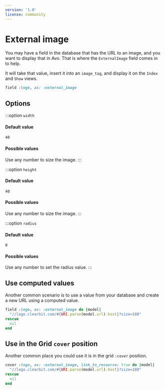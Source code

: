 ```yaml
---
version: '1.0'
license: community
---
```


# External image

You may have a field in the database that has the URL to an image, and you want to display that in Avo. That is where the `ExternalImage` field comes in to help.

It will take that value, insert it into an `image_tag`, and display it on the `Index` and `Show` views.

```ruby
field :logo, as: :external_image
```

## Options

:::option `width`

#### Default value

`40`

#### Possible values

Use any number to size the image.
:::

:::option `height`
#### Default value

`40`

#### Possible values

Use any number to size the image.
:::

:::option `radius`
#### Default value

`0`

#### Possible values

Use any number to set the radius value.
:::

<!-- @include: ./../common/link_to_resource_common.md-->

## Use computed values

Another common scenario is to use a value from your database and create a new URL using a computed value.

```ruby
field :logo, as: :external_image do |model|
  "//logo.clearbit.com/#{URI.parse(model.url).host}?size=180"
rescue
  nil
end
```

## Use in the Grid `cover` position

Another common place you could use it is in the grid `:cover` position.

```ruby
cover :logo, as: :external_image, link_to_resource: true do |model|
  "//logo.clearbit.com/#{URI.parse(model.url).host}?size=180"
rescue
  nil
end
```
